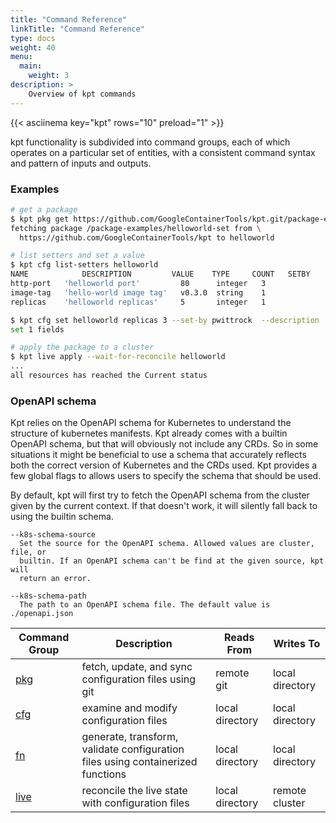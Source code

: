```yaml
---
title: "Command Reference"
linkTitle: "Command Reference"
type: docs
weight: 40
menu:
  main:
    weight: 3
description: >
    Overview of kpt commands
---
```

<!--mdtogo:Short
    Overview of kpt commands
-->

{{< asciinema key="kpt" rows="10" preload="1" >}}

<!--mdtogo:Long-->
kpt functionality is subdivided into command groups, each of which operates on
a particular set of entities, with a consistent command syntax and pattern of
inputs and outputs.
<!--mdtogo-->

### Examples
<!--mdtogo:Examples-->
```sh
# get a package
$ kpt pkg get https://github.com/GoogleContainerTools/kpt.git/package-examples/helloworld-set@v0.5.0 helloworld
fetching package /package-examples/helloworld-set from \
  https://github.com/GoogleContainerTools/kpt to helloworld
```

```sh
# list setters and set a value
$ kpt cfg list-setters helloworld
NAME            DESCRIPTION         VALUE    TYPE     COUNT   SETBY
http-port   'helloworld port'         80      integer   3
image-tag   'hello-world image tag'   v0.3.0  string    1
replicas    'helloworld replicas'     5       integer   1

$ kpt cfg set helloworld replicas 3 --set-by pwittrock  --description 'reason'
set 1 fields
```

```sh
# apply the package to a cluster
$ kpt live apply --wait-for-reconcile helloworld
...
all resources has reached the Current status
```
<!--mdtogo-->

### OpenAPI schema
Kpt relies on the OpenAPI schema for Kubernetes to understand the structure
of kubernetes manifests. Kpt already comes with a builtin 
OpenAPI schema, but that will obviously not include any CRDs. So in some
situations it might be beneficial to use a schema that accurately reflects both
the correct version of Kubernetes and the CRDs used. Kpt provides a few global
flags to allows users to specify the schema that should be used. 

By default, kpt will first try to fetch the OpenAPI schema from the cluster 
given by the current context. If that doesn't work, it will silently fall back 
to using the builtin schema.

```
--k8s-schema-source
  Set the source for the OpenAPI schema. Allowed values are cluster, file, or
  builtin. If an OpenAPI schema can't be find at the given source, kpt will 
  return an error.

--k8s-schema-path
  The path to an OpenAPI schema file. The default value is ./openapi.json
```

| Command Group | Description                                                                     |  Reads From     | Writes To       |
|---------------|---------------------------------------------------------------------------------|-----------------|-----------------|
| [pkg]         | fetch, update, and sync configuration files using git                           | remote git      | local directory |
| [cfg]         | examine and modify configuration files                                          | local directory | local directory |
| [fn]          | generate, transform, validate configuration files using containerized functions | local directory | local directory |
| [live]        | reconcile the live state with configuration files                               | local directory | remote cluster  |

[updating]: pkg/update
[functions]: fn/run
[setters]: cfg/set
[gcr.io/kpt-dev/kpt]: https://gcr.io/kpt-dev/kpt
[pkg]: pkg/
[cfg]: cfg/
[fn]: fn/
[live]: live/
